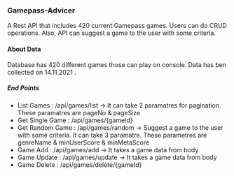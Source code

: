 ### Gamepass-Advicer
A Rest API that includes 420 current Gamepass games. Users can do CRUD operations. Also, API can suggest a game to the user with some criteria.
 
#### About Data
Database has 420 different games those can play on console. Data has ben collected on 14.11.2021 .

##### End Points 

- List Games : /api/games/list -> It can take 2 paramatres for pagination. These paramatres are pageNo & pageSize
- Get Single Game : /api/games/{gameId}
- Get Random Game : /api/games/random -> Suggest a game to the user with some criteria. It can take 3 paramatre. These parametres are genreName & minUserScore & minMetaScore
- Game Add : /api/games/add -> It takes a game data from body
- Game Update : /api/games/update -> It takes a game data from body
- Game Delete : /api/games/delete/{gameId} 
